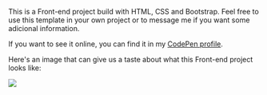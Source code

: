 <p>This is a Front-end project build with HTML, CSS and Bootstrap. Feel free to use this template in your own project or to message me if you want some adicional information.</p>

<p>If you want to see it online, you can find it in my <a href="http://codepen.io/LuKrebs/full/oZRMpE/">CodePen profile</a>.</p>

<p>Here's an image that can give us a taste about what this Front-end project looks like:</p>

<a href="http://codepen.io/LuKrebs/full/oZRMpE/"><img src="img-bass.png"></a>


